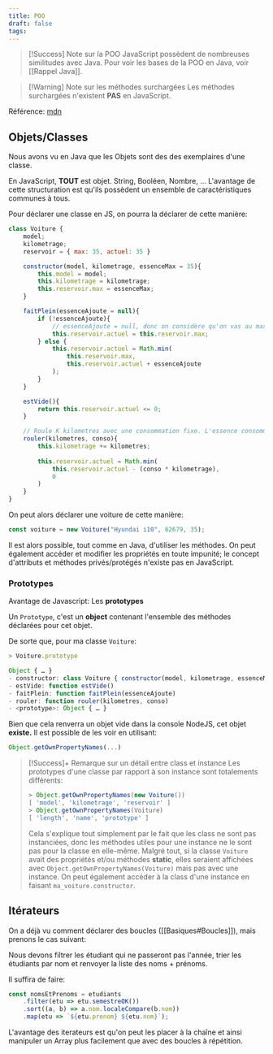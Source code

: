 ```yaml
---
title: POO
draft: false
tags:
---
```

> [!Success] Note sur la POO
> JavaScript possèdent de nombreuses similitudes avec Java.
> Pour voir les bases de la POO en Java, voir [[Rappel Java]].

> [!Warning] Note sur les méthodes surchargées
> Les méthodes surchargées n'existent **PAS** en JavaScript.

Référence: [mdn](https://developer.mozilla.org/en-US/docs/Web/JavaScript/Reference/Classes)
## Objets/Classes

Nous avons vu en Java que les Objets sont des des exemplaires d'une classe.

En JavaScript, **TOUT** est objet. String, Booléen, Nombre, ... 
L'avantage de cette structuration est qu'ils possèdent un ensemble de caractéristiques communes à tous.

Pour déclarer une classe en JS, on pourra la déclarer de cette manière:
```js
class Voiture {
	model;
	kilometrage;
	reservoir = { max: 35, actuel: 35 }

	constructor(model, kilometrage, essenceMax = 35){
		this.model = model;
		this.kilometrage = kilometrage;
		this.reservoir.max = essenceMax;
	}

	faitPlein(essenceAjoute = null){
		if (!essenceAjoute){
			// essenceAjoute = null, donc on considère qu'on vas au max du reservoir
			this.reservoir.actuel = this.reservoir.max;
		} else {
			this.reservoir.actuel = Math.min(
				this.reservoir.max,
				this.reservoir.actuel + essenceAjoute
			);
		}
	}

	estVide(){
		return this.reservoir.actuel <= 0;
	}

	// Roule K kilometres avec une consommation fixe. L'essence consommée sera retirée
	rouler(kilometres, conso){
		this.kilometrage += kilometres;
		
		this.reservoir.actuel = Math.min(
			this.reservoir.actuel - (conso * kilometrage),
			0
		)
	}
}
```

On peut alors déclarer une voiture de cette manière:
```js
const voiture = new Voiture("Hyundai i10", 62679, 35);
```

Il est alors possible, tout comme en Java, d'utiliser les méthodes. On peut également accéder et modifier les propriétés en toute impunité; le concept d'attributs et méthodes privés/protégés n'existe pas en JavaScript.

### Prototypes

Avantage de Javascript: Les **prototypes**

Un `Prototype`, c'est un **object** contenant l'ensemble des méthodes déclarées pour cet objet.

De sorte que, pour ma classe `Voiture`:
```js
> Voiture.prototype

Object { … }
- constructor: class Voiture { constructor(model, kilometrage, essenceMax) }
- estVide: function estVide()
- faitPlein: function faitPlein(essenceAjoute)
- rouler: function rouler(kilometres, conso)
- <prototype>: Object { … }
```

Bien que cela renverra un objet vide dans la console NodeJS, cet objet **existe.** Il est possible de les voir en utilisant:
```js
Object.getOwnPropertyNames(...)
```

> [!Success]+ Remarque sur un détail entre class et instance
> Les prototypes d'une classe par rapport à son instance sont totalements différents:
> ```js
> > Object.getOwnPropertyNames(new Voiture())
 >[ 'model', 'kilometrage', 'reservoir' ]
> > Object.getOwnPropertyNames(Voiture)
 >[ 'length', 'name', 'prototype' ]
> ```
> Cela s'explique tout simplement par le fait que les class ne sont pas instanciées, donc les méthodes utiles pour une instance ne le sont pas pour la classe en elle-même.
> Malgré tout, si la classe `Voiture` avait des propriétés et/ou méthodes **static**, elles seraient affichées avec `Object.getOwnPropertyNames(Voiture)` mais pas avec une instance.
> On peut également accéder à la class d'une instance en faisant `ma_voiture.constructor`.

## Itérateurs

On a déjà vu comment déclarer des boucles ([[Basiques#Boucles]]), mais prenons le cas suivant:

Nous devons filtrer les étudiant qui ne passeront pas l'année, trier les étudiants par nom et renvoyer la liste des noms + prénoms.

Il suffira de faire:
```js
const nomsEtPrenoms = etudiants
	.filter(etu => etu.semestreOK())
	.sort((a, b) => a.nom.localeCompare(b.nom))
	.map(etu => `${etu.prenom} ${etu.nom}`);
```

L'avantage des iterateurs est qu'on peut les placer à la chaîne et ainsi manipuler un Array plus facilement que avec des boucles à répétition.